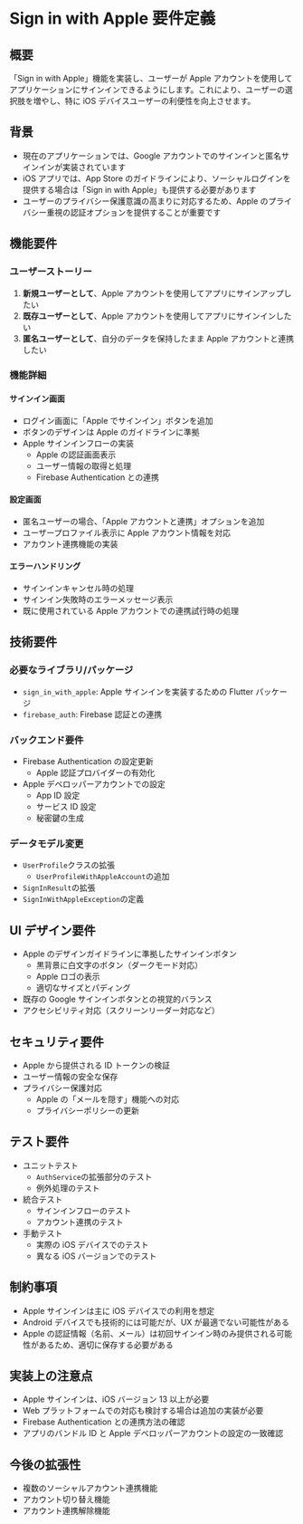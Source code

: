 # Sign in with Apple 要件定義

## 概要

「Sign in with Apple」機能を実装し、ユーザーが Apple アカウントを使用してアプリケーションにサインインできるようにします。これにより、ユーザーの選択肢を増やし、特に iOS デバイスユーザーの利便性を向上させます。

## 背景

- 現在のアプリケーションでは、Google アカウントでのサインインと匿名サインインが実装されています
- iOS アプリでは、App Store のガイドラインにより、ソーシャルログインを提供する場合は「Sign in with Apple」も提供する必要があります
- ユーザーのプライバシー保護意識の高まりに対応するため、Apple のプライバシー重視の認証オプションを提供することが重要です

## 機能要件

### ユーザーストーリー

1. **新規ユーザーとして**、Apple アカウントを使用してアプリにサインアップしたい
2. **既存ユーザーとして**、Apple アカウントを使用してアプリにサインインしたい
3. **匿名ユーザーとして**、自分のデータを保持したまま Apple アカウントと連携したい

### 機能詳細

#### サインイン画面

- ログイン画面に「Apple でサインイン」ボタンを追加
- ボタンのデザインは Apple のガイドラインに準拠
- Apple サインインフローの実装
  - Apple の認証画面表示
  - ユーザー情報の取得と処理
  - Firebase Authentication との連携

#### 設定画面

- 匿名ユーザーの場合、「Apple アカウントと連携」オプションを追加
- ユーザープロファイル表示に Apple アカウント情報を対応
- アカウント連携機能の実装

#### エラーハンドリング

- サインインキャンセル時の処理
- サインイン失敗時のエラーメッセージ表示
- 既に使用されている Apple アカウントでの連携試行時の処理

## 技術要件

### 必要なライブラリ/パッケージ

- `sign_in_with_apple`: Apple サインインを実装するための Flutter パッケージ
- `firebase_auth`: Firebase 認証との連携

### バックエンド要件

- Firebase Authentication の設定更新
  - Apple 認証プロバイダーの有効化
- Apple デベロッパーアカウントでの設定
  - App ID 設定
  - サービス ID 設定
  - 秘密鍵の生成

### データモデル変更

- `UserProfile`クラスの拡張
  - `UserProfileWithAppleAccount`の追加
- `SignInResult`の拡張
- `SignInWithAppleException`の定義

## UI デザイン要件

- Apple のデザインガイドラインに準拠したサインインボタン
  - 黒背景に白文字のボタン（ダークモード対応）
  - Apple ロゴの表示
  - 適切なサイズとパディング
- 既存の Google サインインボタンとの視覚的バランス
- アクセシビリティ対応（スクリーンリーダー対応など）

## セキュリティ要件

- Apple から提供される ID トークンの検証
- ユーザー情報の安全な保存
- プライバシー保護対応
  - Apple の「メールを隠す」機能への対応
  - プライバシーポリシーの更新

## テスト要件

- ユニットテスト
  - `AuthService`の拡張部分のテスト
  - 例外処理のテスト
- 統合テスト
  - サインインフローのテスト
  - アカウント連携のテスト
- 手動テスト
  - 実際の iOS デバイスでのテスト
  - 異なる iOS バージョンでのテスト

## 制約事項

- Apple サインインは主に iOS デバイスでの利用を想定
- Android デバイスでも技術的には可能だが、UX が最適でない可能性がある
- Apple の認証情報（名前、メール）は初回サインイン時のみ提供される可能性があるため、適切に保存する必要がある

## 実装上の注意点

- Apple サインインは、iOS バージョン 13 以上が必要
- Web プラットフォームでの対応も検討する場合は追加の実装が必要
- Firebase Authentication との連携方法の確認
- アプリのバンドル ID と Apple デベロッパーアカウントの設定の一致確認

## 今後の拡張性

- 複数のソーシャルアカウント連携機能
- アカウント切り替え機能
- アカウント連携解除機能
